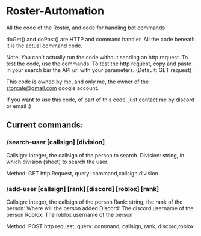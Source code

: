 # Roster-Automation
All the code of the Roster, and code for handling bot commands

doGet() and doPost() are HTTP and command handler.
All the code beneath it is the actual command code.

Note: You can't actually run the code without sending an http request. To test the code, use the commands. To test the http request, copy and paste in your search bar the API url with your parameters. (Default: GET request)

This code is owned by me, and only me, the owner of the storcale@gmail.com google account.

If you want to use this code, of part of this code, just contact me by discord or email :)
## Current commands:

### /search-user [callsign] [division]

Callsign: integer, the callsign of the person to search.
Division: string, in which division (sheet) to search the user. 

Method: GET http Request, query: command,callsign,division

### /add-user [callsign] [rank] [discord] [roblox] [rank]

Callsign: integer, the callsign of the person
Rank: string, the rank of the person: Where will the person added 
Discord: The discord username of the person
Roblox: The roblox username of the person

Method: POST http request, query: command, callsign, rank, discord,roblox